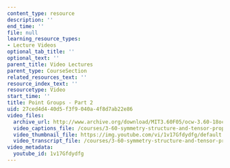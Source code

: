 ```yaml
---
content_type: resource
description: ''
end_time: ''
file: null
learning_resource_types:
- Lecture Videos
optional_tab_title: ''
optional_text: ''
parent_title: Video Lectures
parent_type: CourseSection
related_resources_text: ''
resource_index_text: ''
resourcetype: Video
start_time: ''
title: Point Groups - Part 2
uid: 27ced4d4-40d5-f3f9-040a-4f8d7ab22e86
video_files:
  archive_url: http://www.archive.org/download/MIT3.60F05/ocw-3.60-18oct2005-pt2-220k.mp4
  video_captions_file: /courses/3-60-symmetry-structure-and-tensor-properties-of-materials-fall-2005/702caa3f45e75a9c9ecc14fc893baae8_1v17Gfdydfg.vtt
  video_thumbnail_file: https://img.youtube.com/vi/1v17Gfdydfg/default.jpg
  video_transcript_file: /courses/3-60-symmetry-structure-and-tensor-properties-of-materials-fall-2005/3a8f89b2e6b480363a6d11b6b23f5e8e_1v17Gfdydfg.pdf
video_metadata:
  youtube_id: 1v17Gfdydfg
---
```

